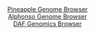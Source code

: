 <div id="Pineapple_Genome_Browser" align="center">
  <a href="https://igv.org/app/?sessionURL=blob:zZJdb5swGEb_i6VWm0TAhoYUpGjKUvqxkGXNx1KlqpADhrgF27ENSRPlv8.tNu1mlZqLTZO4MK8Mfp7jswcNkYpyBkLg2qhtIwQsoFZ8M8GVKMlXXBEFwhyXilhAkpxIwlICwj3IsdJ4No7NlyuthQodh2rRqjAruK08G1d4xxneKDvlldPnZYmXXGLNpXI.S9xwhxZNa0OWWAjbnO3ZbSfDGju4FCvOFHcEYUWyMf9Lfo2SgjBekaSqS01fAyQmj8mY2Tn.1JtPemlKlBqQ55us2xvc9L570Wxx5fcXs9H1fObPTye0YFjXknSf8luZXegVjsdR3i_aVEp24l4.Xgt_qk68i9NoK6gkqos66NzzEfRe0FCWke3_1No89MjmI1KRIh7dDv2mGsamc6dYB5XY7KYiGr7R_GCBkqe1cQGkK9kJEbQ86Ftt12.9LNG5BWFg.EhOQXj_YAEtcfpktt_vgX4WxhigyLp.lccCXGZEgrAVQNhBQeC2zzpnMAjQwdqDWpZ_D.7lbBx0oNtzXT_JaamNzlmimFA2Zsxu0twudkfSjO9wAOvt3WAS1K4bTRsDdDpdkBeZYsb_yNM1DMzxr5doyr4n1T9x7z1BbL08VriIrNerPL5Z7u7I2L369igGs0KM5uhL9Cae49DkXFZYm_1mYl5_GtdgSTHTZtBQRZe0pPp5bijyDQiR6xlxQcpLbkwEslh.gBa0UBt._C2od3g4_AA-">Pineapple Genome Browser</a>
</div>
<div id="Alphonso_Genome_Browser" align="center">
  <a href="https://igv.org/app/?sessionURL=blob:zZJta9swFIX_i6BlA8eW7cSJDWU4L93cLm3aNE2XUoxsy44WWfIk2U4a8t.nlY19WaH5sDEQQrpIuuccPXvQYCEJZyAAjmn3TNsGBpBr3s5RWVF8hUosQZAjKrEBBM6xwCzFINiDHEmFFref9c21UpUMLIuoqlMiVnBTuiYq0TNnqJVmyktrxClFCRdIcSGtoUANt0jRdFqcoKoydW_X7FkZUshCtFpzJrlVYVbErX4v_lWKC8x4ieOypoq8CIi1Hq0xM3P0IVzOwzTFUl7iXZSdhZdReO9OFquP3mi1uP60XHjL0zkpGFK1wGdltAnPGR3PouVyO50mxQPO_bU3U_DmxB2fTrYVEVie2X174Ho2dLo6GMIyvP2fPOtBjvQd3t_tBuObE2c4CcfDlbgv522TRHx2zcXgFecHA1Ce1poEkK5FP7Ch4ULP6Dle58fSHhgQ.jofwQkIHp8MoARKN_r44x6oXaV5ARJ_q1_QMQAXGRYg6PgQ9m3fd3rdfhf6vn0w9qAW9O.Fe7649fvQCR3Hi3NClYY5iyWrpIkYM5s0N4vnI9MU5AucN6MKjeuru.hr7U7DUXbinA8i6kavcqSbv3yhtvoWTf.EvLcIMVVyLG7di1bH4V5O9NwdZptw8zBt17dEXV2sxgr.MaKeNnxcPDkXJVL6vK7o7U_mGiQIYkoXGiJJQihRu6VOkrcgsB1XowtSTrlmEYgieQcNaNg9.P43ou7h6fAd">Alphonso Genome Browser</a>
</div>


<div id="DAF_Genomics_Browser" align="center">
  <a href="https://igv.org/app/?sessionURL=blob:tZFra9swFIb_i2D9ZDuW7dixIQz3uq6h65q52VpKOLWPL8SyHF2WZiH_vcLtGOzCGHQgCYlzeV.dZ0e.opAN70hCPIeOHUqJRWTNN3NgfYuXwFCSpIRWokUEliiwy5EkO1KCVJBdz0xlrVQvk9GogNKusOOsyaUjfQd6W3KtajSptucAg2.8g410cs5MsoIRtH3NO8lHkOcope2Oeuyq5QbM8T22HFrikulWNYPq0pgwxgqnBOO26Qp8_IuR_6BsVvM2XczTof4Ct.fFNL04T2_8k.z2LDy6zT68W2Th4mDeVB0oLXCqQ7eln2bu4Tz9UvjvgZ3eaFyt2ys.eeMfH5w89o1AOaURnfghdf2Y7C3S8lwbBCSvBU1oYEXexPKCwH65.uPQzEDwhiR39xZRAvKVSb_bEbXtDSgica0HZhbhokBBEjt23YjGsTcOosCNY7q3dkSL9pVJnmbXceR6qeeFzgMwo1827TA.I_Rr8LUw_tTZ7H_FdEiPeRVfrT4efa50rXl_JrOHbTqr19nvMAWucf_Hb5VcMFAm9Px8gQKtUWPYqR9U_P39_gk-">DAF Genomics Browser</a>
</div>
